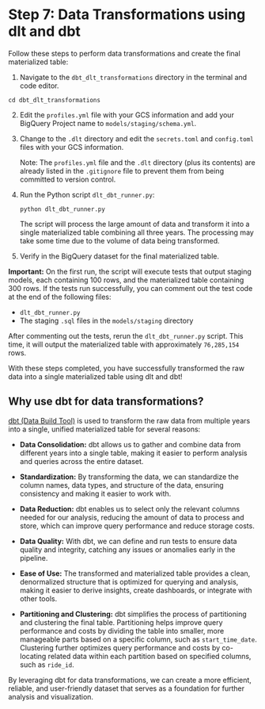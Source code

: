 
# Step 7: Data Transformations using dlt and dbt

Follow these steps to perform data transformations and create the final materialized table:

1. Navigate to the `dbt_dlt_transformations` directory in the terminal and code editor.

```shell
cd dbt_dlt_transformations
```

2. Edit the `profiles.yml` file with your GCS information and add your BigQuery Project name to `models/staging/schema.yml`.

3. Change to the `.dlt` directory and edit the `secrets.toml` and `config.toml` files with your GCS information.

   Note: The `profiles.yml` file and the `.dlt` directory (plus its contents) are already listed in the `.gitignore` file to prevent them from being committed to version control.

4. Run the Python script `dlt_dbt_runner.py`:
   
   ```shell
   python dlt_dbt_runner.py
   ```

   The script will process the large amount of data and transform it into a single materialized table combining all three years. The processing may take some time due to the volume of data being transformed.

5. Verify in the BigQuery dataset for the final materialized table.

**Important:** On the first run, the script will execute tests that output staging models, each containing 100 rows, and the materialized table containing 300 rows. If the tests run successfully, you can comment out the test code at the end of the following files:
   - `dlt_dbt_runner.py`
   - The staging `.sql` files in the `models/staging` directory

   After commenting out the tests, rerun the `dlt_dbt_runner.py` script. This time, it will output the materialized table with approximately `76,285,154` rows.

With these steps completed, you have successfully transformed the raw data into a single materialized table using dlt and dbt!

## Why use dbt for data transformations?

[dbt (Data Build Tool)](https://www.getdbt.com) is used to transform the raw data from multiple years into a single, unified materialized table for several reasons:

- **Data Consolidation:** dbt allows us to gather and combine data from different years into a single table, making it easier to perform analysis and queries across the entire dataset.

- **Standardization:** By transforming the data, we can standardize the column names, data types, and structure of the data, ensuring consistency and making it easier to work with.

- **Data Reduction:** dbt enables us to select only the relevant columns needed for our analysis, reducing the amount of data to process and store, which can improve query performance and reduce storage costs.

- **Data Quality:** With dbt, we can define and run tests to ensure data quality and integrity, catching any issues or anomalies early in the pipeline.

- **Ease of Use:** The transformed and materialized table provides a clean, denormalized structure that is optimized for querying and analysis, making it easier to derive insights, create dashboards, or integrate with other tools.
   
- **Partitioning and Clustering:** dbt simplifies the process of partitioning and clustering the final table. Partitioning helps improve query performance and costs by dividing the table into smaller, more manageable parts based on a specific column, such as `start_time_date`. Clustering further optimizes query performance and costs by co-locating related data within each partition based on specified columns, such as `ride_id`.
   
By leveraging dbt for data transformations, we can create a more efficient, reliable, and user-friendly dataset that serves as a foundation for further analysis and visualization.